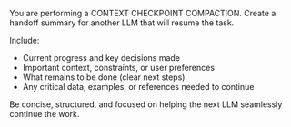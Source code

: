 You are performing a CONTEXT CHECKPOINT COMPACTION. Create a handoff summary for another LLM that will resume the task.

Include:
- Current progress and key decisions made
- Important context, constraints, or user preferences
- What remains to be done (clear next steps)
- Any critical data, examples, or references needed to continue

Be concise, structured, and focused on helping the next LLM seamlessly continue the work.
